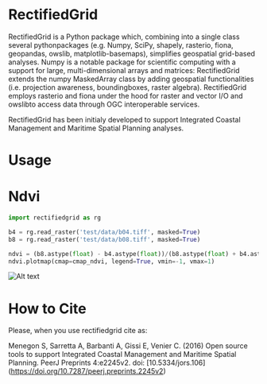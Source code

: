 RectifiedGrid
=============

RectifiedGrid is a Python package which, combining into a single class
several pythonpackages (e.g. Numpy, SciPy, shapely, rasterio, fiona,
geopandas, owslib, matplotlib-basemaps), simplifies geospatial
grid-based analyses. Numpy is a notable package for scientific
computing with a support for large, multi-dimensional
arrays and matrices: RectifiedGrid extends the numpy MaskedArray class
by adding geospatial functionalities (i.e. projection awareness,
boundingboxes, raster algebra). RectifiedGrid employs rasterio and
fiona under the hood for raster and vector I/O and owslibto access
data through OGC interoperable services.

RectifiedGrid has been initialy developed to support Integrated
Coastal Management and Maritime Spatial Planning analyses.


Usage
=====

# Ndvi


```python
import rectifiedgrid as rg

b4 = rg.read_raster('test/data/b04.tiff', masked=True)
b8 = rg.read_raster('test/data/b08.tiff', masked=True)

ndvi = (b8.astype(float) - b4.astype(float))/(b8.astype(float) + b4.astype(float))
ndvi.plotmap(cmap=cmap_ndvi, legend=True, vmin=-1, vmax=1)
```

![Alt text](/docs/image/ndvi.png?raw=true "Ndvi example")


How to Cite
===========
Please, when you use rectifiedgrid cite as:

Menegon S, Sarretta A, Barbanti A, Gissi E, Venier C. (2016) Open
source tools to support Integrated Coastal Management and Maritime
Spatial Planning. PeerJ Preprints 4:e2245v2. doi: [10.5334/jors.106]
(https://doi.org/10.7287/peerj.preprints.2245v2)
